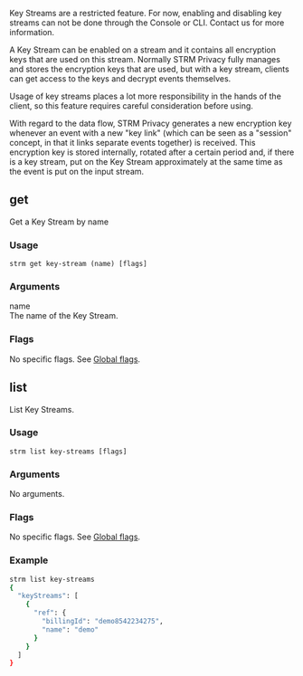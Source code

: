 Key Streams are a restricted feature. For now, enabling and disabling
key streams can not be done through the Console or CLI. Contact us for
more information.

A Key Stream can be enabled on a stream and it contains all encryption
keys that are used on this stream. Normally STRM Privacy fully manages
and stores the encryption keys that are used, but with a key stream,
clients can get access to the keys and decrypt events themselves.

Usage of key streams places a lot more responsibility in the hands of
the client, so this feature requires careful consideration before using.

With regard to the data flow, STRM Privacy generates a new encryption
key whenever an event with a new "key link" (which can be seen as a
"session" concept, in that it links separate events together) is
received. This encryption key is stored internally, rotated after a
certain period and, if there is a key stream, put on the Key Stream
approximately at the same time as the event is put on the input stream.

## get

Get a Key Stream by name

### Usage

`strm get key-stream (name) [flags]`

### Arguments

name  
The name of the Key Stream.

### Flags

No specific flags. See [Global flags](index.md#global-flags).

## list

List Key Streams.

### Usage

`strm list key-streams [flags]`

### Arguments

No arguments.

### Flags

No specific flags. See [Global flags](index.md#global-flags).

### Example

```bash
strm list key-streams
{
  "keyStreams": [
    {
      "ref": {
        "billingId": "demo8542234275",
        "name": "demo"
      }
    }
  ]
}
```
